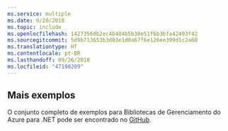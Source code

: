 ```yaml
---
ms.service: multiple
ms.date: 9/20/2018
ms.topic: include
ms.openlocfilehash: 1427356db2ec4b404b5b38e51f6b3bfa42493f42
ms.sourcegitcommit: 5d9b713653b3d03e1d0a67f6e126ee399d1c2a60
ms.translationtype: HT
ms.contentlocale: pt-BR
ms.lasthandoff: 09/26/2018
ms.locfileid: "47190209"
---
```

## <a name="more-samples"></a>Mais exemplos

O conjunto completo de exemplos para Bibliotecas de Gerenciamento do Azure para .NET pode ser encontrado no [GitHub](https://github.com/Azure/azure-sdk-for-net/blob/Fluent/README.md#sample-code).